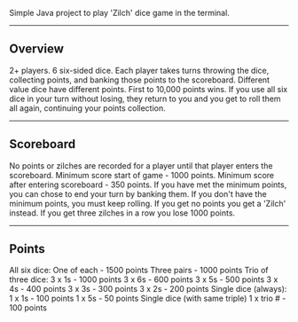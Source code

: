 Simple Java project to play 'Zilch' dice game in the terminal.

-----
Overview
-----
2+ players.
6 six-sided dice.
Each player takes turns throwing the dice, collecting points, and banking those points to the scoreboard.
Different value dice have different points.
First to 10,000 points wins.
If you use all six dice in your turn without losing, they return to you and you get to roll them all again, continuing your points collection.

----
Scoreboard
----- 
No points or zilches are recorded for a player until that player enters the scoreboard.
Minimum score start of game - 1000 points.
Minimum score after entering scoreboard - 350 points.
If you have met the minimum points, you can chose to end your turn by banking them.
If you don't have the minimum points, you must keep rolling.
If you get no points you get a 'Zilch' instead.
If you get three zilches in a row you lose 1000 points.

-----
Points
-----
All six dice:
    One of each - 1500 points
    Three pairs - 1000 points
Trio of three dice:
    3 x 1s      - 1000 points
    3 x 6s      -  600 points
    3 x 5s      -  500 points
    3 x 4s      -  400 points
    3 x 3s      -  300 points
    3 x 2s      -  200 points
Single dice (always):
    1 x 1s      - 100 points
    1 x 5s      -  50 points
Single dice (with same triple)
    1 x trio #  - 100 points

